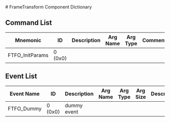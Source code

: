 <title>FrameTransform Component Dictionary</title>
# FrameTransform Component Dictionary


## Command List

|Mnemonic|ID|Description|Arg Name|Arg Type|Comment
|---|---|---|---|---|---|
|FTFO_InitParams|0 (0x0)|| | |


## Event List

|Event Name|ID|Description|Arg Name|Arg Type|Arg Size|Description
|---|---|---|---|---|---|---|
|FTFO_Dummy|0 (0x0)|dummy event| | | | |
